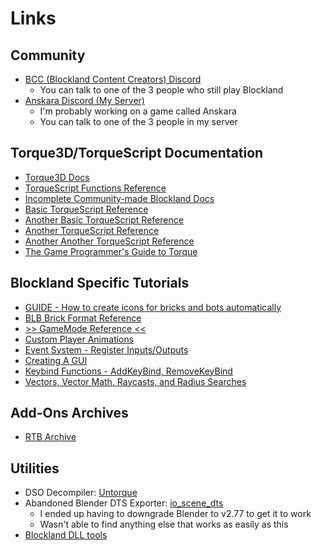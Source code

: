 # Links
## Community
- [BCC (Blockland Content Creators) Discord](https://discord.gg/r6ERkqy)
    - You can talk to one of the 3 people who still play Blockland
- [Anskara Discord (My Server)](discord.gg/FPQCuScm4M)
    - I'm probably working on a game called Anskara
    - You can talk to one of the 3 people in my server

## Torque3D/TorqueScript Documentation
- [Torque3D Docs](https://torque-3d.readthedocs.io/en/latest/script/consoleref.html)
- [TorqueScript Functions Reference](http://docs.garagegames.com/tge/official/content/documentation/Reference/Console%20Functions/TorqueScript_Console_Functions_1.html)
- [Incomplete Community-made Blockland Docs](https://buildmedia.readthedocs.org/media/pdf/bldocs/latest/bldocs.pdf)
- [Basic TorqueScript Reference](http://docs.garagegames.com/tgea/official/content/documentation/Scripting%20Reference/Introduction/TorqueScript.html)
- [Another Basic TorqueScript Reference](https://www.garagegames.com/community/resources/view/2212)
- [Another TorqueScript Reference](https://garagegames.github.io/Torque2D/TorqueScriptDocs/html/modules.html)
- [Another Another TorqueScript Reference](http://docs.garagegames.com/tge/official/content/documentation/Reference/Quick%20Reference/Features,%20Variables,%20Constants,%20Operators.html)
- [The Game Programmer's Guide to Torque](http://www.image.ece.ntua.gr/courses_static/cg/torque/_books/Game_Programmers_Guide_To_Torque.pdf)

## Blockland Specific Tutorials
- [GUIDE - How to create icons for bricks and bots automatically](https://forum.blockland.us/index.php?topic=227263.0)
- [BLB Brick Format Reference](https://forum.blockland.us/index.php?topic=53716.0)
- [>> GameMode Reference <<](https://forum.blockland.us/index.php?topic=203327.0)
- [Custom Player Animations](https://forum.blockland.us/index.php?topic=185575.0)
- [Event System - Register Inputs/Outputs](https://forum.blockland.us/index.php?topic=40631.0)
- [Creating A GUI](https://forum.blockland.us/index.php?topic=174198.0)
- [Keybind Functions - AddKeyBind, RemoveKeyBind](https://forum.blockland.us/index.php?topic=182190.0)
- [Vectors, Vector Math, Raycasts, and Radius Searches](https://forum.blockland.us/index.php?topic=224122.0)

## Add-Ons Archives
- [RTB Archive](https://blocklandglass.com/addons/rtb/)

## Utilities
- DSO Decompiler: [Untorque](https://github.com/figment/Untorque)
- Abandoned Blender DTS Exporter: [io_scene_dts](https://github.com/qoh/io_scene_dts)
    - I ended up having to downgrade Blender to v2.77 to get it to work
    - Wasn't able to find anything else that works as easily as this
- [Blockland DLL tools](https://gitlab.com/Queuenard/blockland-DLL)